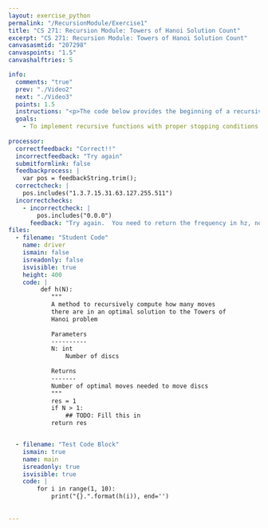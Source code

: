 ```yaml
---
layout: exercise_python
permalink: "/RecursionModule/Exercise1"
title: "CS 271: Recursion Module: Towers of Hanoi Solution Count"
excerpt: "CS 271: Recursion Module: Towers of Hanoi Solution Count"
canvasasmtid: "207298"
canvaspoints: "1.5"
canvashalftries: 5

info:
  comments: "true"
  prev: "./Video2"
  next: "./Video3"
  points: 1.5
  instructions: "<p>The code below provides the beginning of a recursive implementation that counts the optimal number of moves needed in the Towers of Hanoi problem.  Fill in the recursive calls to complete this method.  We will make a recursive scheme in class to actually show the animation of a solution, but this is the first step.</p>"
  goals:
    - To implement recursive functions with proper stopping conditions
    
processor:  
  correctfeedback: "Correct!!" 
  incorrectfeedback: "Try again"
  submitformlink: false
  feedbackprocess: | 
    var pos = feedbackString.trim();
  correctcheck: |
    pos.includes("1.3.7.15.31.63.127.255.511")
  incorrectchecks:
    - incorrectcheck: |
        pos.includes("0.0.0")
      feedback: "Try again.  You need to return the frequency in hz, not 0"
files:
  - filename: "Student Code"
    name: driver
    ismain: false
    isreadonly: false
    isvisible: true
    height: 400
    code: | 
         def h(N):
            """
            A method to recursively compute how many moves
            there are in an optimal solution to the Towers of
            Hanoi problem
            
            Parameters
            ----------
            N: int
                Number of discs
            
            Returns
            -------
            Number of optimal moves needed to move discs
            """
            res = 1
            if N > 1:
                ## TODO: Fill this in
            return res


  - filename: "Test Code Block"
    ismain: true
    name: main
    isreadonly: true
    isvisible: true
    code: |
        for i in range(1, 10):
            print("{}.".format(h(i)), end='')
        
        
---
```

